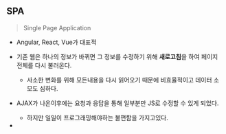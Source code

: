 ## SPA

> Single Page Application

- Angular, React, Vue가 대표적

- 기존 웹은 하나의 정보가 바뀌면 그 정보를 수정하기 위해 **새로고침**을 하여 페이지 전체를 다시 불러온다.
  - 사소한 변화를 위해 모든내용을 다시 읽어오기 때문에 비효율적이고 데이터 소모도 심하다.
- AJAX가 나온이후에는 요청과 응답을 통해 일부분만 JS로 수정할 수 있게 되었다.
  - 하지만 일일이 프로그래밍해야하는 불편함을 가지고있다.
- 